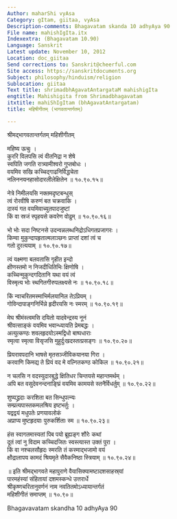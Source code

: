 ```yaml
---
Author: maharShi vyAsa
Category: gItam, giitaa, vyAsa
Description-comments: Bhagavatam skanda 10 adhyAya 90
File name: mahishIgIta.itx
Indexextra: (Bhagavatam 10.90)
Language: Sanskrit
Latest update: November 10, 2012
Location: doc_giitaa
Send corrections to: Sanskrit@cheerful.com
Site access: https://sanskritdocuments.org
Subject: philosophy/hinduism/religion
Sublocation: giitaa
Text title: shrimadbhAgavatAntargataM mahishigIta
engtitle: Mahishigita from Shrimadbhagavatam
itxtitle: mahiShIgItam (bhAgavatAntargatam)
title: महिषीगीतम् (भागवतान्तर्गतम्)

---
```

  
 श्रीमद्भागवतान्तर्गतम् महिशीगीतम्   
  
महिष्य ऊचुः ।  
कुररि विलपसि त्वं वीतनिद्रा न शेषे  
स्वपिति जगति रात्र्यामीश्वरो गुप्तबोधः ।  
वयमिव सखि कच्चिद्गाढनिर्विद्धचेता  
नलिननयनहासोदारलीलेक्षितेन ॥ १०.९०.१५॥  
  
नेत्रे निमीलयसि नक्तमदृष्टबन्धुस्  
त्वं रोरवीषि करुणं बत चक्रवाकि ।  
दास्यं गत वयमिवाच्युतपादजुष्टां  
किं वा स्रजं स्पृहयसे कवरेण वोढुम् ॥ १०.९०.१६॥  
  
भो भोः सदा निष्टनसे उदन्वन्नलब्धनिद्रोऽधिगतप्रजागरः ।  
किम्वा मुकुन्दापहृतात्मलाञ्छनः प्राप्तां दशां त्वं च  
              गतो दुरत्ययाम् ॥ १०.९०.१७॥  
  
त्वं यक्ष्मणा बलवतासि गृहीत इन्दो  
क्षीणस्तमो न निजदीधितिभिः क्षिणोषि ।  
कच्चिन्मुकुन्दगदितानि यथा वयं त्वं  
विस्मृत्य भोः स्थगितगीरुपलक्ष्यसे नः ॥ १०.९०.१८॥  
  
किं न्वाचरितमस्माभिर्मलयानिल तेऽप्रियम् ।  
गोविन्दापाङ्गनिर्भिन्ने हृदीरयसि नः स्मरम् ॥ १०.९०.१९॥  
  
मेघ श्रीमंस्त्वमसि दयितो यादवेन्द्रस्य नूनं  
श्रीवत्साङ्कं वयमिव भवान्ध्यायति प्रेमबद्धः ।  
अत्युत्कण्ठः शवलहृदयोऽस्मद्विधो बाष्पधाराः  
स्मृत्वा स्मृत्वा विसृजसि मुहुर्दुःखदस्तत्प्रसङ्गः ॥ १०.९०.२०॥  
  
प्रियरावपदानि भाषसे मृतसञ्जीविकयानया गिरा ।  
करवाणि किमद्य ते प्रियं वद मे वल्गितकण्ठ कोकिल ॥ १०.९०.२१॥  
  
न चलसि न वदस्युदारबुद्धे क्षितिधर चिन्तयसे महान्तमर्थम् ।  
अपि बत वसुदेवनन्दनाङ्घ्रिं वयमिव कामयसे स्तनैर्विधर्तुम् ॥ १०.९०.२२॥  
  
शुष्यद्ध्रदाः करशिता बत सिन्धुपत्न्यः  
सम्प्रत्यपास्तकमलश्रिय इष्टभर्तुः ।  
यद्वद्वयं मधुपतेः प्रणयावलोकं  
अप्राप्य मुष्टहृदयाः पुरुकर्शिताः स्म ॥ १०.९०.२३॥  
  
हंस स्वागतमास्यतां पिब पयो ब्रूह्यङ्ग शौरेः कथां  
दूतं त्वां नु विदाम कच्चिदजितः स्वस्त्यास्त उक्तं पुरा ।  
किं वा नश्चलसौहृदः स्मरति तं कस्माद्भजामो वयं  
क्षौद्रालापय कामदं श्रियमृते सैवैकनिष्ठा स्त्रियाम् ॥ १०.९०.२४॥  
  
॥ इति श्रीमद्भागवते महापुराणे वैयासिक्यामष्टादशसाहस्र्यां  
पारमहंस्यां संहितायां दशमस्कन्धे उत्तरार्धे  
श्रीकृष्णचरितानुवर्णनं नाम नवतितमोऽध्यायान्तर्गतं  
महिशीगीतं समाप्तम् ॥ १०.९०॥  
  
  
Bhagavavatam skandha 10 adhyAya 90  
  

